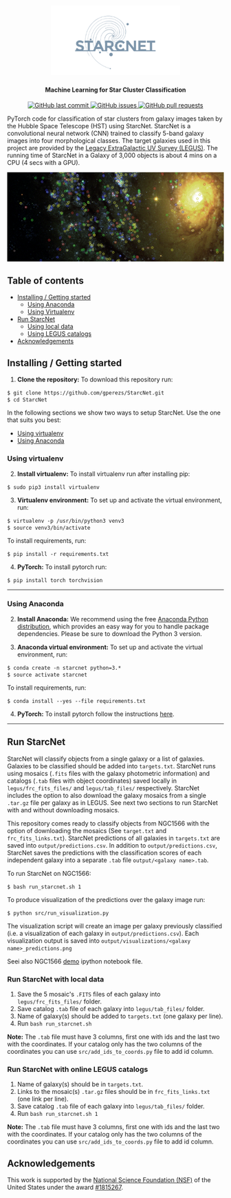 
<h1 align="center">
  <br>
  <a><img width="300" src="logo.png" alt="StarcNet"></a>
</h1>

<h4 align="center">Machine Learning for Star Cluster Classification</h4>

<p align="center">
    <a href="https://github.com/gperezs/StarcNet/commits/master">
    <img src="https://img.shields.io/github/last-commit/ArmynC/ArminC-AutoExec.svg?style=flat-square&logo=github&logoColor=white"
         alt="GitHub last commit">
    <a href="https://github.com/gperezs/StarcNet/issues">
    <img src="https://img.shields.io/github/issues-raw/ArmynC/ArminC-AutoExec.svg?style=flat-square&logo=github&logoColor=white"
         alt="GitHub issues">
    <a href="https://github.com/gperezs/StarcNet/pulls">
    <img src="https://img.shields.io/github/issues-pr-raw/ArmynC/ArminC-AutoExec.svg?style=flat-square&logo=github&logoColor=white"
         alt="GitHub pull requests"></a>
</p>


PyTorch code for classification of star clusters from galaxy images
taken by the Hubble Space Telescope (HST) using StarcNet. 
StarcNet is a convolutional neural network (CNN) trained to classify
5-band galaxy images into four morphological classes. 
The target galaxies used in this project are provided by the [Legacy
ExtraGalactic UV Survey
(LEGUS)](https://archive.stsci.edu/prepds/legus/).
The running time of StarcNet in a Galaxy of 3,000
objects is about 4 mins on a CPU (4 secs with a GPU).

![title_image](title_im.jpg)


## Table of contents
* [Installing / Getting started](#installing-/-getting-started)
	* [Using Anaconda](#using-anaconda)
	* [Using Virtualenv](#using-virtualenv)
* [Run StarcNet](#run-starcnet)
	* [Using local data](#run-starcnet-with-local-data)
	* [Using LEGUS catalogs](#run-starcnet-with-online-legus-catalogs)
* [Acknowledgements](#acknowledgements)


## Installing / Getting started

1. **Clone the repository:** To download this repository run:
```
$ git clone https://github.com/gperezs/StarcNet.git
$ cd StarcNet
```

In the following sections we show two ways to setup StarcNet. Use the one that suits you best: 
* [Using virtualenv](#using-virtualenv)
* [Using Anaconda](#using-anaconda)

### Using virtualenv

2. **Install virtualenv:** To install virtualenv run after installing pip:

```
$ sudo pip3 install virtualenv 
```

3. **Virtualenv  environment:** To set up and activate the virtual environment,
run:
```
$ virtualenv -p /usr/bin/python3 venv3
$ source venv3/bin/activate
```

To install requirements, run:
```
$ pip install -r requirements.txt
```

4. **PyTorch:** To install pytorch run:
```
$ pip install torch torchvision
```

-------
### Using Anaconda

2. **Install Anaconda:** We recommend using the free [Anaconda Python
distribution](https://www.anaconda.com/download/), which provides an
easy way for you to handle package dependencies. Please be sure to
download the Python 3 version.

3. **Anaconda virtual environment:** To set up and activate the virtual environment,
run:
```
$ conda create -n starcnet python=3.*
$ source activate starcnet
```

To install requirements, run:
```
$ conda install --yes --file requirements.txt
```

4. **PyTorch:** To install pytorch follow the instructions [here](https://pytorch.org/).

-------
## Run StarcNet

StarcNet will classify objects from a single galaxy or a list of galaxies. 
Galaxies to be classified should be added into `targets.txt`. 
StarcNet runs using mosaics (`.fits` files with the galaxy photometric information) 
and catalogs (`.tab` files with object coordinates) saved locally in 
`legus/frc_fits_files/` and `legus/tab_files/` respectively.
StarcNet includes the option to also download the galaxy mosaics from a single `.tar.gz` 
file per galaxy as in LEGUS. See next two sections to run StarcNet with and without downloading mosaics.
 
This repository comes ready to classify objects from NGC1566 with the option of downloading 
the mosaics (See `target.txt` and `frc_fits_links.txt`). StarcNet predictions of all galaxies in `targets.txt` 
are saved into `output/predictions.csv`. In addition to `output/predictions.csv`, StarcNet saves the predictions 
with the classification scores of each independent galaxy into a separate `.tab` file `output/<galaxy name>.tab`.

To run StarcNet on NGC1566:

```
$ bash run_starcnet.sh 1
```

To produce visualization of the predictions over the galaxy image run: 
```
$ python src/run_visualization.py
```
The visualization script will create an image per galaxy previously classified 
(i.e. a visualization of each galaxy in `output/predictions.csv`). 
Each visualization output is saved into `output/visualizations/<galaxy name>_predictions.png`

Seei also NGC1566 [demo](demo.ipynb) ipython notebook file.

### Run StarcNet with local data

1. Save the 5 mosaic's `.FITS` files of each galaxy into `legus/frc_fits_files/` folder.
2. Save catalog `.tab` file of each galaxy into `legus/tab_files/` folder.
3. Name of galaxy(s) should be added to `targets.txt` (one galaxy per line).
4. Run `bash run_starcnet.sh`

**Note:** The `.tab` file must have 3 columns, first one with ids and the last two with the coordinates. If your catalog only has the two columns of the coordinates you can use `src/add_ids_to_coords.py` file to add id column.

### Run StarcNet with online LEGUS catalogs

1. Name of galaxy(s) should be in `targets.txt`.
2. Links to the mosaic(s) `.tar.gz` files should be in `frc_fits_links.txt` (one link per line).
3. Save catalog `.tab` file of each galaxy into `legus/tab_files/` folder.
4. Run `bash run_starcnet.sh 1`

**Note:** The `.tab` file must have 3 columns, first one with ids and the last two with the coordinates. If your catalog only has the two columns of the coordinates you can use `src/add_ids_to_coords.py` file to add id column.

## Acknowledgements

This work is supported by the [National Science Foundation (NSF)](https://nsf.gov/index.jsp) of the United States under the award [\#1815267](https://nsf.gov/awardsearch/showAward?AWD_ID=1815267).
